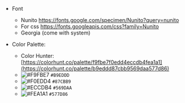 - Font
  - Nunito https://fonts.google.com/specimen/Nunito?query=nunito
  - For css https://fonts.googleapis.com/css?family=Nunito
  - Georgia (come with system)
 
- Color Palette:
  - Color Hunter: [https://colorhunt.co/palette/f9fbe7f0edd4eccdb4fea1a1](https://colorhunt.co/palette/b9eddd87cbb9569daa577d86)
  - ![#F9FBE7](https://placehold.co/15x15/B9EDDD/B9EDDD.png) `#B9EDDD`
  - ![#F0EDD4](https://placehold.co/15x15/87CBB9/87CBB9.png) `#87CBB9`
  - ![#ECCDB4](https://placehold.co/15x15/569DAA/569DAA.png) `#569DAA`
  - ![#FEA1A1](https://placehold.co/15x15/577D86/577D86.png) `#577D86`

